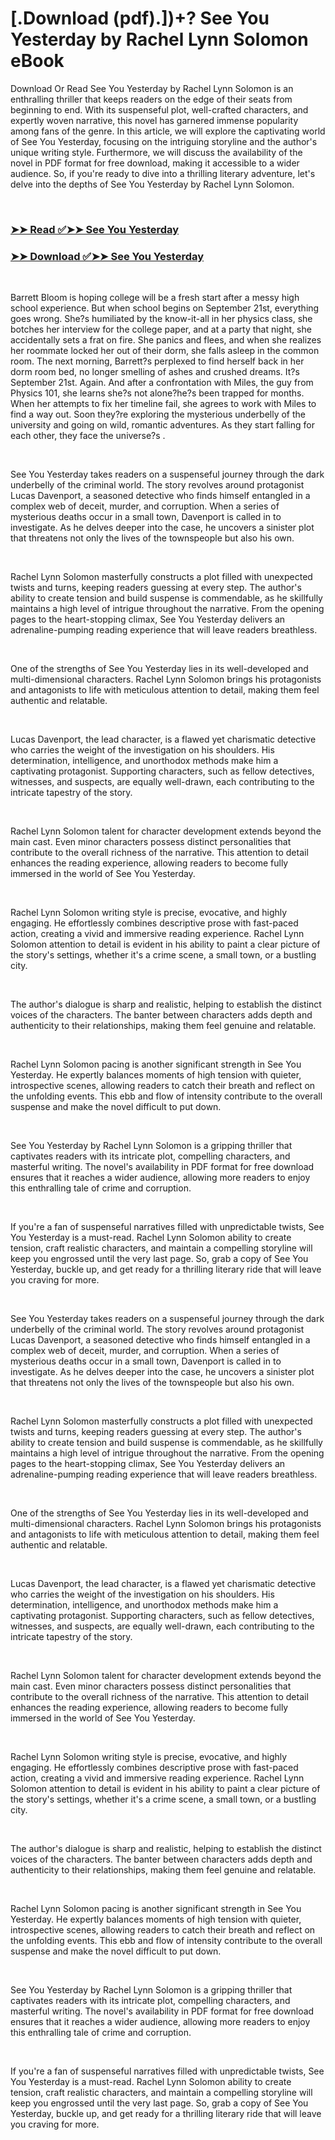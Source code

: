 # [.Download (pdf).])+? See You Yesterday by Rachel Lynn Solomon eBook

<p>Download Or Read See You Yesterday by Rachel Lynn Solomon is an enthralling thriller that keeps readers on the edge of their seats from beginning to end. With its suspenseful plot, well-crafted characters, and expertly woven narrative, this novel has garnered immense popularity among fans of the genre. In this article, we will explore the captivating world of See You Yesterday, focusing on the intriguing storyline and the author's unique writing style. Furthermore, we will discuss the availability of the novel in PDF format for free download, making it accessible to a wider audience. So, if you're ready to dive into a thrilling literary adventure, let's delve into the depths of See You Yesterday by Rachel Lynn Solomon.</p>
<p>&nbsp;</p>

### [➤➤ Read ✅➤➤ See You Yesterday](https://realpdfbooksdrive.blogspot.com/id/59365594)

### [➤➤ Download ✅➤➤ See You Yesterday](https://realpdfbooksdrive.blogspot.com/id/59365594)

<p>&nbsp;</p>
<p>Barrett Bloom is hoping college will be a fresh start after a messy high school experience. But when school begins on September 21st, everything goes wrong. She?s humiliated by the know-it-all in her physics class, she botches her interview for the college paper, and at a party that night, she accidentally sets a frat on fire. She panics and flees, and when she realizes her roommate locked her out of their dorm, she falls asleep in the common room. The next morning, Barrett?s perplexed to find herself back in her dorm room bed, no longer smelling of ashes and crushed dreams. It?s September 21st. Again. And after a confrontation with Miles, the guy from Physics 101, she learns she?s not alone?he?s been trapped for months. When her attempts to fix her timeline fail, she agrees to work with Miles to find a way out. Soon they?re exploring the mysterious underbelly of the university and going on wild, romantic adventures. As they start falling for each other, they face the universe?s .</p>
<p>&nbsp;</p>
<p>See You Yesterday takes readers on a suspenseful journey through the dark underbelly of the criminal world. The story revolves around protagonist Lucas Davenport, a seasoned detective who finds himself entangled in a complex web of deceit, murder, and corruption. When a series of mysterious deaths occur in a small town, Davenport is called in to investigate. As he delves deeper into the case, he uncovers a sinister plot that threatens not only the lives of the townspeople but also his own.</p>
<p>&nbsp;</p>
<p>Rachel Lynn Solomon masterfully constructs a plot filled with unexpected twists and turns, keeping readers guessing at every step. The author's ability to create tension and build suspense is commendable, as he skillfully maintains a high level of intrigue throughout the narrative. From the opening pages to the heart-stopping climax, See You Yesterday delivers an adrenaline-pumping reading experience that will leave readers breathless.</p>
<p>&nbsp;</p>
<p>One of the strengths of See You Yesterday lies in its well-developed and multi-dimensional characters. Rachel Lynn Solomon brings his protagonists and antagonists to life with meticulous attention to detail, making them feel authentic and relatable.</p>
<p>&nbsp;</p>
<p>Lucas Davenport, the lead character, is a flawed yet charismatic detective who carries the weight of the investigation on his shoulders. His determination, intelligence, and unorthodox methods make him a captivating protagonist. Supporting characters, such as fellow detectives, witnesses, and suspects, are equally well-drawn, each contributing to the intricate tapestry of the story.</p>
<p>&nbsp;</p>
<p>Rachel Lynn Solomon talent for character development extends beyond the main cast. Even minor characters possess distinct personalities that contribute to the overall richness of the narrative. This attention to detail enhances the reading experience, allowing readers to become fully immersed in the world of See You Yesterday.</p>
<p>&nbsp;</p>
<p>Rachel Lynn Solomon writing style is precise, evocative, and highly engaging. He effortlessly combines descriptive prose with fast-paced action, creating a vivid and immersive reading experience. Rachel Lynn Solomon attention to detail is evident in his ability to paint a clear picture of the story's settings, whether it's a crime scene, a small town, or a bustling city.</p>
<p>&nbsp;</p>
<p>The author's dialogue is sharp and realistic, helping to establish the distinct voices of the characters. The banter between characters adds depth and authenticity to their relationships, making them feel genuine and relatable.</p>
<p>&nbsp;</p>
<p>Rachel Lynn Solomon pacing is another significant strength in See You Yesterday. He expertly balances moments of high tension with quieter, introspective scenes, allowing readers to catch their breath and reflect on the unfolding events. This ebb and flow of intensity contribute to the overall suspense and make the novel difficult to put down.</p>
<p>&nbsp;</p>
<p>See You Yesterday by Rachel Lynn Solomon is a gripping thriller that captivates readers with its intricate plot, compelling characters, and masterful writing. The novel's availability in PDF format for free download ensures that it reaches a wider audience, allowing more readers to enjoy this enthralling tale of crime and corruption.</p>
<p>&nbsp;</p>
<p>If you're a fan of suspenseful narratives filled with unpredictable twists, See You Yesterday is a must-read. Rachel Lynn Solomon ability to create tension, craft realistic characters, and maintain a compelling storyline will keep you engrossed until the very last page. So, grab a copy of See You Yesterday, buckle up, and get ready for a thrilling literary ride that will leave you craving for more.</p>
<p>&nbsp;</p>
<p>See You Yesterday takes readers on a suspenseful journey through the dark underbelly of the criminal world. The story revolves around protagonist Lucas Davenport, a seasoned detective who finds himself entangled in a complex web of deceit, murder, and corruption. When a series of mysterious deaths occur in a small town, Davenport is called in to investigate. As he delves deeper into the case, he uncovers a sinister plot that threatens not only the lives of the townspeople but also his own.</p>
<p>&nbsp;</p>
<p>Rachel Lynn Solomon masterfully constructs a plot filled with unexpected twists and turns, keeping readers guessing at every step. The author's ability to create tension and build suspense is commendable, as he skillfully maintains a high level of intrigue throughout the narrative. From the opening pages to the heart-stopping climax, See You Yesterday delivers an adrenaline-pumping reading experience that will leave readers breathless.</p>
<p>&nbsp;</p>
<p>One of the strengths of See You Yesterday lies in its well-developed and multi-dimensional characters. Rachel Lynn Solomon brings his protagonists and antagonists to life with meticulous attention to detail, making them feel authentic and relatable.</p>
<p>&nbsp;</p>
<p>Lucas Davenport, the lead character, is a flawed yet charismatic detective who carries the weight of the investigation on his shoulders. His determination, intelligence, and unorthodox methods make him a captivating protagonist. Supporting characters, such as fellow detectives, witnesses, and suspects, are equally well-drawn, each contributing to the intricate tapestry of the story.</p>
<p>&nbsp;</p>
<p>Rachel Lynn Solomon talent for character development extends beyond the main cast. Even minor characters possess distinct personalities that contribute to the overall richness of the narrative. This attention to detail enhances the reading experience, allowing readers to become fully immersed in the world of See You Yesterday.</p>
<p>&nbsp;</p>
<p>Rachel Lynn Solomon writing style is precise, evocative, and highly engaging. He effortlessly combines descriptive prose with fast-paced action, creating a vivid and immersive reading experience. Rachel Lynn Solomon attention to detail is evident in his ability to paint a clear picture of the story's settings, whether it's a crime scene, a small town, or a bustling city.</p>
<p>&nbsp;</p>
<p>The author's dialogue is sharp and realistic, helping to establish the distinct voices of the characters. The banter between characters adds depth and authenticity to their relationships, making them feel genuine and relatable.</p>
<p>&nbsp;</p>
<p>Rachel Lynn Solomon pacing is another significant strength in See You Yesterday. He expertly balances moments of high tension with quieter, introspective scenes, allowing readers to catch their breath and reflect on the unfolding events. This ebb and flow of intensity contribute to the overall suspense and make the novel difficult to put down.</p>
<p>&nbsp;</p>
<p>See You Yesterday by Rachel Lynn Solomon is a gripping thriller that captivates readers with its intricate plot, compelling characters, and masterful writing. The novel's availability in PDF format for free download ensures that it reaches a wider audience, allowing more readers to enjoy this enthralling tale of crime and corruption.</p>
<p>&nbsp;</p>
<p>If you're a fan of suspenseful narratives filled with unpredictable twists, See You Yesterday is a must-read. Rachel Lynn Solomon ability to create tension, craft realistic characters, and maintain a compelling storyline will keep you engrossed until the very last page. So, grab a copy of See You Yesterday, buckle up, and get ready for a thrilling literary ride that will leave you craving for more.</p>
<p>&nbsp;</p>
